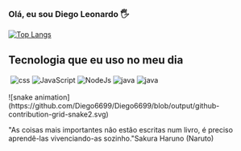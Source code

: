 ### Olá, eu sou Diego Leonardo 🖐️

[![Top Langs](https://github-readme-stats.vercel.app/api/top-langs/?username=Diego6699&layout=compact)](https://github.com/anuraghazra/github-readme-stats)
## Tecnologia que eu uso no meu dia
<div>
    <img align="center" style="display:inline-block;" alt="" src="https://img.shields.io/badge/HTML5-E34F26?style=for-the-badge&logo=html5&logoColor=white">
    <img align="center" style="display:inline-block;" alt="css" src="https://img.shields.io/badge/CSS3-1572B6?style=for-the-badge&logo=css3&logoColor=white">
    <img align="center" style="display:inline-block;" alt="JavaScript" src="https://img.shields.io/badge/JavaScript-323330?style=for-the-badge&logo=javascript&logoColor=F7DF1E">
    <img align="center" style="display:inline-block;" alt="NodeJs" src=https://img.shields.io/badge/Node.js-43853D?style=for-the-badge&logo=node.js&logoColor=white">
    <img align="center" style="display:inline-block;" alt="java" src="https://img.shields.io/badge/Java-ED8B00?style=for-the-badge&logo=java&logoColor=white">
    <img align="center" style="display:inline-block;" alt="java" src="https://img.shields.io/badge/Sass-CC6699?style=for-the-badge&logo=sass&logoColor=white">
    
</div>
<br>
![snake animation](https://github.com/Diego6699/Diego6699/blob/output/github-contribution-grid-snake2.svg)

"As coisas mais importantes não estão escritas num livro, é preciso aprendê-las vivenciando-as sozinho."Sakura Haruno (Naruto)
